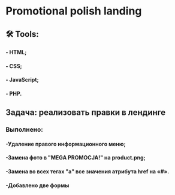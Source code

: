 #  Promotional polish landing
## :hammer_and_wrench: Tools:
#### - HTML; 
#### - CSS;
#### - JavaScript;
#### - PHP.

## Задача: реализовать правки в лендинге
### Выполнено:
#### -Удаление правого информационного меню; 
#### -Замена фото в "MEGA PROMOCJA!" на product.png;
#### -Замена во всех тегах "a" все значения атрибута href на «#». 
#### -Добавлено две формы
